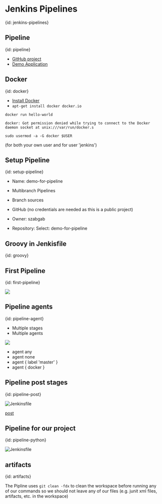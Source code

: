 # Jenkins Pipelines
{id: jenkins-pipelines}

## Pipeline
{id: pipeline}

* [GitHub project](https://github.com/szabgab/demo-for-pipeline)
* [Demo Application](http://demo.code-maven.com:9091/)

## Docker
{id: docker}

* [Install Docker](https://docs.docker.com/install/linux/linux-postinstall/)
* `apt-get install docker docker.io`

```
docker run hello-world
```

```
docker: Got permission denied while trying to connect to the Docker daemon socket at unix:///var/run/docker.s
```

```
sudo usermod -a -G docker $USER
```

(for both your own user and for user 'jenkins')

## Setup Pipeline
{id: setup-pipeline}

* Name: demo-for-pipeline
* Multibranch Pipelines

* Branch sources
* GitHub     (no credentials are needed as this is a public project)
* Owner: szabgab
* Repository: Select: demo-for-pipeline

## Groovy in Jenkisfile
{id: groovy}

## First Pipeline
{id: first-pipeline}

![](examples/a/Jenkinsfile)

## Pipeline agents
{id: pipeline-agent}

* Multiple stages
* Multiple agents

![](examples/b/Jenkinsfile)

* agent any
* agent none
* agent { label 'master' }
* agent { docker }

## Pipeline post stages
{id: pipeline-post}

![Jenkinsfile](examples/d/Jenkinsfile)

[post](https://jenkins.io/doc/book/pipeline/syntax/#post)


## Pipeline for our project
{id: pipeline-python}

![Jenkinsfile](examples/x/Jenkinsfile)

## artifacts
{id: artifacts}

The Pipline uses `git clean -fdx` to clean the workspace before running any of our commands so we should not leave any
of our files (e.g. junit xml files, artifacts, etc. in the workspace)


